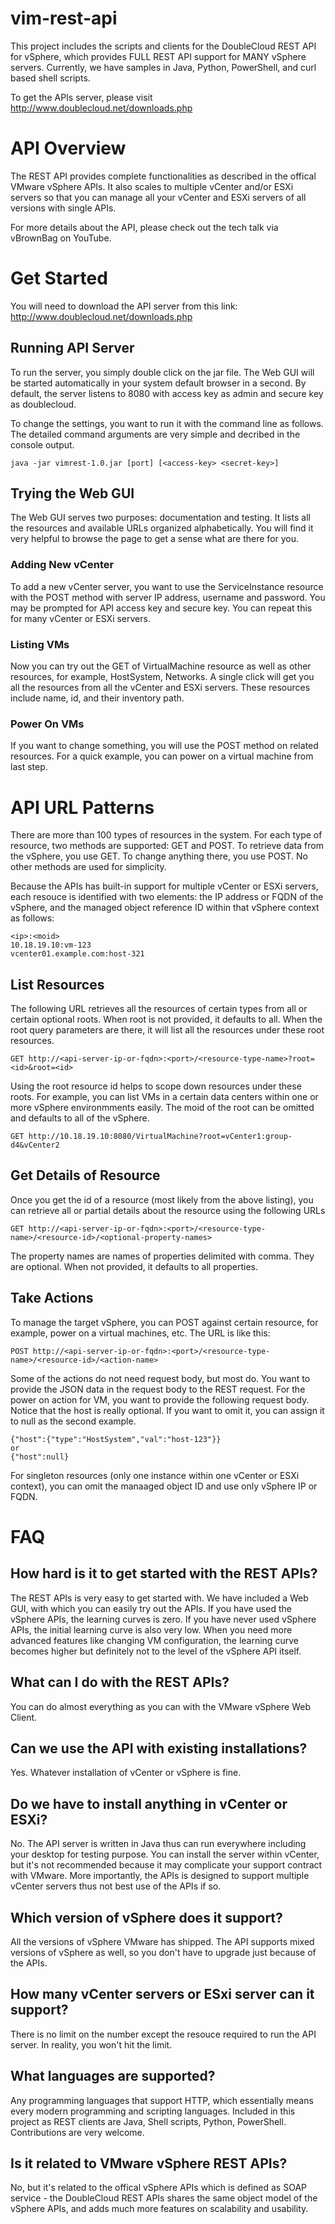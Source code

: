 # vim-rest-api

This project includes the scripts and clients for the DoubleCloud REST API for vSphere, which provides FULL REST API support for MANY vSphere servers. Currently, we have samples in Java, Python, PowerShell, and curl based shell scripts.

To get the APIs server, please visit http://www.doublecloud.net/downloads.php


# API Overview

The REST API provides complete functionalities as described in the offical VMware vSphere APIs. It also scales to multiple vCenter and/or ESXi servers so that you can manage all your vCenter and ESXi servers of all versions with single APIs.

For more details about the API, please check out the tech talk via vBrownBag on YouTube.


# Get Started

You will need to download the API server from this link: http://www.doublecloud.net/downloads.php

## Running API Server
To run the server, you simply double click on the jar file. The Web GUI will be started automatically in your system default browser in a second. By default, the server listens to 8080 with access key as admin and secure key as doublecloud.

To change the settings, you want to run it with the command line as follows. The detailed command arguments are very simple and decribed in the console output.

```
java -jar vimrest-1.0.jar [port] [<access-key> <secret-key>]
```

## Trying the Web GUI
The Web GUI serves two purposes: documentation and testing. It lists all the resources and available URLs organized alphabetically. You will find it very helpful to browse the page to get a sense what are there for you.

### Adding New vCenter
To add a new vCenter server, you want to use the ServiceInstance resource with the POST method with server IP address, username and password. You may be prompted for API access key and secure key. You can repeat this for many vCenter or ESXi servers.

### Listing VMs
Now you can try out the GET of VirtualMachine resource as well as other resources, for example, HostSystem, Networks. A single click will get you all the resources from all the vCenter and ESXi servers. These resources include name, id, and their inventory path.

### Power On VMs
If you want to change something, you will use the POST method on related resources. For a quick example, you can power on a virtual machine from last step.


# API URL Patterns

There are more than 100 types of resources in the system. For each type of resource, two methods are supported: GET and POST. To retrieve data from the vSphere, you use GET. To change anything there, you use POST. No other methods are used for simplicity.

Because the APIs has built-in support for multiple vCenter or ESXi servers, each resouce is identified with two elements: the IP address or FQDN of the vSphere, and the managed object reference ID within that vSphere context as follows:
```
<ip>:<moid>
10.18.19.10:vm-123
vcenter01.example.com:host-321
```

## List Resources
The following URL retrieves all the resources of certain types from all or certain optional roots. When root is not provided, it defaults to all. When the root query parameters are there, it will list all the resources under these root resources.
```
GET http://<api-server-ip-or-fqdn>:<port>/<resource-type-name>?root=<id>&root=<id>
```
Using the root resource id helps to scope down resources under these roots. For example, you can list VMs in a certain data centers within one or more vSphere environmments easily. The moid of the root can be omitted and defaults to all of the vSphere.
```
GET http://10.18.19.10:8080/VirtualMachine?root=vCenter1:group-d4&vCenter2
```

## Get Details of Resource
Once you get the id of a resource (most likely from the above listing), you can retrieve all or partial details about the resource using the following URLs
```
GET http://<api-server-ip-or-fqdn>:<port>/<resource-type-name>/<resource-id>/<optional-property-names>
```

The property names are names of properties delimited with comma. They are optional. When not provided, it defaults to all properties.

## Take Actions
To manage the target vSphere, you can POST against certain resource, for example, power on a virtual machines, etc. The URL is like this:
```
POST http://<api-server-ip-or-fqdn>:<port>/<resource-type-name>/<resource-id>/<action-name>
```
Some of the actions do not need request body, but most do. You want to provide the JSON data in the request body to the REST request. For the power on action for VM, you want to provide the following request body. Notice that the host is really optional. If you want to omit it, you can assign it to null as the second example.
```
{"host":{"type":"HostSystem","val":"host-123"}}
or
{"host":null}
```

For singleton resources (only one instance within one vCenter or ESXi context), you can omit the manaaged object ID and use only vSphere IP or FQDN.



# FAQ

## How hard is it to get started with the REST APIs?
The REST APIs is very easy to get started with. We have included a Web GUI, with which you can easily try out the APIs. If you have used the vSphere APIs, the learning curves is zero. If you have never used vSphere APIs, the initial learning curve is also very low. When you need more advanced features like changing VM configuration, the learning curve becomes higher but definitely not to the level of the vSphere API itself.

## What can I do with the REST APIs?
You can do almost everything as you can with the VMware vSphere Web Client.

## Can we use the API with existing installations?
Yes. Whatever installation of vCenter or vSphere is fine.

## Do we have to install anything in vCenter or ESXi?
No. The API server is written in Java thus can run everywhere including your desktop for testing purpose. You can install the server within vCenter, but it's not recommended because it may complicate your support contract with VMware. More importantly, the APIs is designed to support multiple vCenter servers thus not best use of the APIs if so.

## Which version of vSphere does it support?
All the versions of vSphere VMware has shipped. The API supports mixed versions of vSphere as well, so you don't have to upgrade just because of the APIs.

## How many vCenter servers or ESxi server can it support?
There is no limit on the number except the resouce required to run the API server. In reality, you won't hit the limit.

## What languages are supported?
Any programming languages that support HTTP, which essentially means every modern programming and scripting languages. Included in this project as REST clients are Java, Shell scripts, Python, PowerShell. Contributions are very welcome.

## Is it related to VMware vSphere REST APIs?
No, but it's related to the offical vSphere APIs which is defined as SOAP service - the DoubleCloud REST APIs shares the same object model of the vSphere APIs, and adds much more features on scalability and usability.
